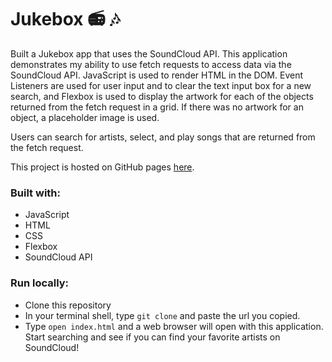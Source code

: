 # Jukebox  :radio: :notes:

Built a Jukebox app that uses the SoundCloud API. This application demonstrates my ability to use fetch requests to access data via the SoundCloud API. JavaScript is used to render HTML in the DOM. Event Listeners are used for user input and to clear the text input box for a new search, and Flexbox is used to display the artwork for each of the objects returned from the fetch request in a grid. If there was no artwork for an object, a placeholder image is used.

Users can search for artists, select, and play songs that are returned from the fetch request.

This project is hosted on GitHub pages [here](https://cdhorn515.github.io/week_4-project-soundcloud/).

### Built with:
* JavaScript
* HTML
* CSS
* Flexbox
* SoundCloud API

### Run locally:
* Clone this repository
* In your terminal shell, type `git clone` and paste the url you copied.
* Type `open index.html` and a web browser will open with this application. Start searching and see if you can find your favorite artists on SoundCloud!
